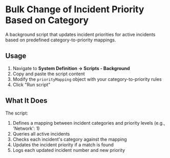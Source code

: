 # Bulk Change of Incident Priority Based on Category

A background script that updates incident priorities for active incidents based on predefined category-to-priority mappings.

## Usage

1. Navigate to **System Definition → Scripts - Background**
2. Copy and paste the script content
3. Modify the `priorityMapping` object with your category-to-priority rules
4. Click "Run script"

## What It Does

The script:
1. Defines a mapping between incident categories and priority levels (e.g., 'Network': 1)
2. Queries all active incidents
3. Checks each incident's category against the mapping
4. Updates the incident priority if a match is found
5. Logs each updated incident number and new priority